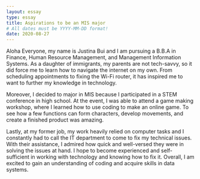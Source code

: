 ```yaml
---
layout: essay
type: essay
title: Aspirations to be an MIS major
# All dates must be YYYY-MM-DD format!
date: 2020-08-27
---
```


Aloha Everyone, my name is Justina Bui and I am pursuing a B.B.A in Finance, Human Resource Management, and Management Information Systems.  As a daughter of immigrants, my parents are not tech-savvy, so it did force me to learn how to navigate the internet on my own. From scheduling appointments to fixing the Wi-Fi router, it has inspired me to want to further my knowledge in technology. 

Moreover, I decided to major in MIS because I participated in a STEM conference in high school. At the event, I was able to attend a game making workshop, where I learned how to use coding to make an online game. To see how a few functions can form characters, develop movements, and create a finished product was amazing.

Lastly, at my former job, my work heavily relied on computer tasks and I constantly had to call the IT department to come to fix my technical issues. With their assistance, I admired how quick and well-versed they were in solving the issues at hand. I hope to become experienced and self-sufficient in working with technology and knowing how to fix it. Overall, I am excited to gain an understanding of coding and acquire skills in data systems.

